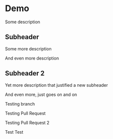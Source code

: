 # Demo

Some description

## Subheader

Some more description

And even more description

## Subheader 2

Yet more description that justified a new subheader

And even more, just goes on and on

Testing branch

Testing Pull Request

Testing Pull Request 2

Test Test

